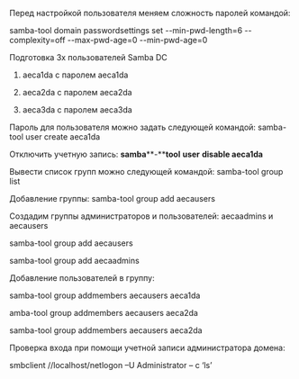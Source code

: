            

Перед настройкой пользователя меняем сложность паролей командой:

samba-tool domain passwordsettings set --min-pwd-length=6 --complexity=off --max-pwd-age=0 --min-pwd-age=0

Подготовка 3х пользователей Samba DC

1. aeca1da c паролем aeca1da

2. aeca2da c паролем aeca2da

3. aeca3da c паролем aeca3da

Пароль для пользователя можно задать следующей командой: 
samba-tool user create aeca1da

Отключить учетную запись: **samba****-****tool** **user** **disable aeca1da**

Вывести список групп можно следующей командой: 
samba-tool  group list

Добавление группы: samba-tool group add aecausers

Создадим группы администраторов и пользователей: aecaadmins и aecausers

samba-tool group add aecausers

samba-tool group add aecaadmins

Добавление пользователей в группу:

samba-tool group addmembers aecausers aeca1da

amba-tool group addmembers aecausers aeca2da

samba-tool group addmembers aecausers aeca2da

Проверка входа при помощи учетной записи администратора домена:

smbclient //localhost/netlogon –U Administrator – c ‘ls’